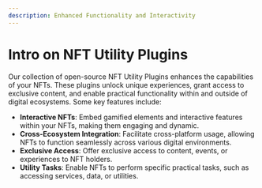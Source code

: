 ```yaml
---
description: Enhanced Functionality and Interactivity
---
```


# Intro on NFT Utility Plugins

Our collection of open-source NFT Utility Plugins enhances the capabilities of your NFTs. These plugins unlock unique experiences, grant access to exclusive content, and enable practical functionality within and outside of digital ecosystems. Some key features include:

* **Interactive NFTs**: Embed gamified elements and interactive features within your NFTs, making them engaging and dynamic.
* **Cross-Ecosystem Integration**: Facilitate cross-platform usage, allowing NFTs to function seamlessly across various digital environments.
* **Exclusive Access**: Offer exclusive access to content, events, or experiences to NFT holders.
* **Utility Tasks**: Enable NFTs to perform specific practical tasks, such as accessing services, data, or utilities.
